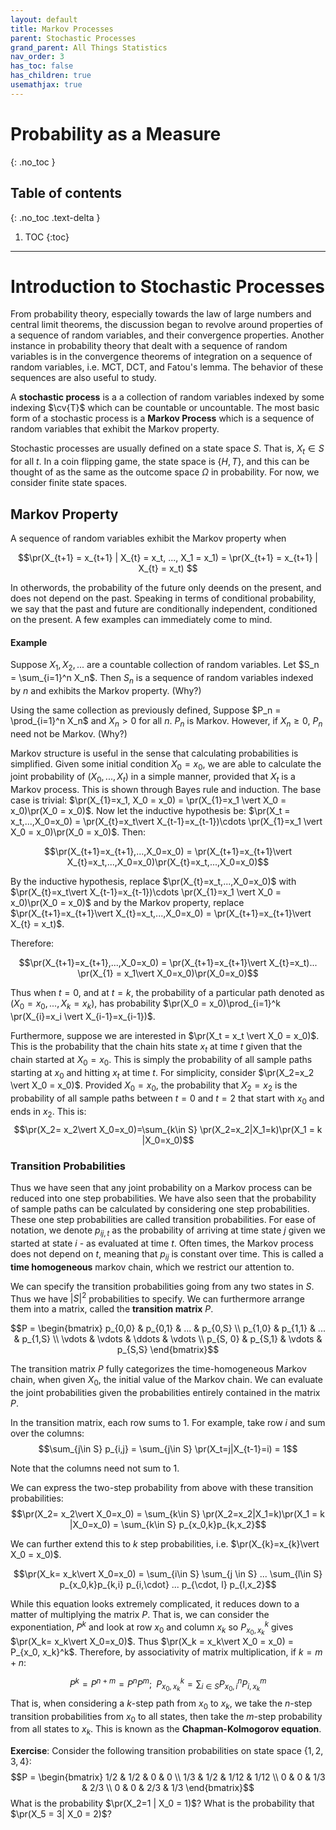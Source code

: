 ```yaml
---
layout: default
title: Markov Processes
parent: Stochastic Processes
grand_parent: All Things Statistics
nav_order: 3
has_toc: false
has_children: true
usemathjax: true
---
```


# Probability as a Measure
{: .no_toc }

## Table of contents
{: .no_toc .text-delta }

1. TOC
{:toc}

---

$\newcommand{\reals}{\mathbb{R}}$ $\newcommand{\nats}{\mathbb{N}}$ $\newcommand{\ind}{\mathbb{1}}$  $\newcommand{\pr}{\mathbb{P}}$ $\newcommand{\cv}[1]{\mathcal{#1}}$ $\newcommand{\nul}{\varnothing}$ $\newcommand{\eps}{\varepsilon}$ $\newcommand{\E}{\mathbb{E}}$ 

# Introduction to Stochastic Processes

From probability theory, especially towards the law of large numbers and central limit theorems, the discussion began to revolve around properties of a sequence of random variables, and their convergence properties. Another instance in probability theory that dealt with a sequence of random variables is in the convergence theorems of integration on a sequence of random variables, i.e. MCT, DCT, and Fatou's lemma. The behavior of these sequences are also useful to study.

A **stochastic process** is a a collection of random variables indexed by some indexing $\cv{T}$ which can be countable or uncountable. The most basic form of a stochastic process is a **Markov Process** which is a sequence of random variables that exhibit the Markov property. 

Stochastic processes are usually defined on a state space $S$. That is, $X_t \in S$ for all $t$. In a coin flipping game, the state space is $\{H,T\}$, and this can be thought of as the same as the outcome space $\Omega$ in probability. For now, we consider finite state spaces.

## Markov Property

A sequence of random variables exhibit the Markov property when

$$\pr(X_{t+1} = x_{t+1} | X_{t} = x_t, ..., X_1 = x_1) = \pr(X_{t+1} = x_{t+1} | X_{t} = x_t) $$

In otherwords, the probability of the future only deends on the present, and does not depend on the past. Speaking in terms of conditional probability, we say that the past and future are conditionally independent, conditioned on the present. A few examples can immediately come to mind.

#### Example

Suppose $X_1, X_2,...$ are a countable collection of random variables. Let $S_n = \sum_{i=1}^n X_n$. Then $S_n$ is a sequence of random variables indexed by $n$ and exhibits the Markov property. (Why?)

Using the same collection as previously defined, Suppose $P_n = \prod_{i=1}^n X_n$ and $X_n > 0$ for all $n$. $P_n$ is Markov. However, if $X_n \geq 0$, $P_n$ need not be Markov. (Why?)

Markov structure is useful in the sense that calculating probabilities is simplified. Given some initial condition $X_0 = x_0$, we are able to calculate the joint probability of $(X_0,...,X_t)$ in a simple manner, provided that $X_t$ is a Markov process. This is shown through Bayes rule and induction. The base case is trivial: $\pr(X_{1}=x_1, X_0 = x_0) = \pr(X_{1}=x_1 \vert X_0 = x_0)\pr(X_0 = x_0)$. Now let the inductive hypothesis be: $\pr(X_t = x_t,...,X_0=x_0) = \pr(X_{t}=x_t\vert X_{t-1}=x_{t-1})\cdots \pr(X_{1}=x_1 \vert X_0 = x_0)\pr(X_0 = x_0)$. Then:

$$\pr(X_{t+1}=x_{t+1},...,X_0=x_0) = \pr(X_{t+1}=x_{t+1}\vert X_{t}=x_t,...,X_0=x_0)\pr(X_{t}=x_t,...,X_0=x_0)$$

By the inductive hypothesis, replace $\pr(X_{t}=x_t,...,X_0=x_0)$ with $\pr(X_{t}=x_t\vert X_{t-1}=x_{t-1})\cdots \pr(X_{1}=x_1 \vert X_0 = x_0)\pr(X_0 = x_0)$ and by the Markov property, replace $\pr(X_{t+1}=x_{t+1}\vert X_{t}=x_t,...,X_0=x_0) = \pr(X_{t+1}=x_{t+1}\vert X_{t} = x_t)$. 

Therefore:

$$\pr(X_{t+1}=x_{t+1},...,X_0=x_0) = \pr(X_{t+1}=x_{t+1}\vert X_{t}=x_t)... \pr(X_{1} = x_1\vert X_0=x_0)\pr(X_0=x_0)$$

Thus when $t=0$, and at $t=k$, the probability of a particular path denoted as $(X_0=x_0,...,X_k = x_k)$, has probability $\pr(X_0 = x_0)\prod_{i=1}^k \pr(X_{i}=x_i \vert X_{i-1}=x_{i-1})$.

Furthermore, suppose we are interested in $\pr(X_t = x_t \vert X_0 = x_0)$. This is the probability that the chain hits state $x_t$ at time $t$ given that the chain started at $X_0 = x_0$. This is simply the probability of all sample paths starting at $x_0$ and hitting $x_t$ at time $t$. For simplicity, consider $\pr(X_2=x_2 \vert X_0 = x_0)$. Provided $X_0 = x_0$, the probability that $X_2 = x_2$ is the probability of all sample paths between $t=0$ and $t=2$ that start with $x_0$ and ends in $x_2$. This is:
$$\pr(X_2= x_2\vert X_0=x_0)=\sum_{k\in S} \pr(X_2=x_2|X_1=k)\pr(X_1 = k |X_0=x_0)$$


### Transition Probabilities 

Thus we have seen that any joint probability on a Markov process can be reduced into one step probabilities. We have also seen that the probability of sample paths can be calculated by considering one step probabilities. These one step probabilities are called transition probabilities. For ease of notation, we denote $p_{ij,t}$ as the probability of arriving at time state $j$ given we started at state $i$ - as evaluated at time $t$. Often times, the Markov process does not depend on $t$, meaning that $p_{ij}$ is constant over time. This is called a **time homogeneous** markov chain, which we restrict our attention to. 

We can specify the transition probabilities going from any two states in $S$. Thus we have $\vert S \vert^2$ probabilities to specify. We can furthermore arrange them into a matrix, called the **transition matrix** $P$. 

$$P = \begin{bmatrix} p_{0,0} & p_{0,1} & ... & p_{0,S} \\
p_{1,0} & p_{1,1} & ... & p_{1,S}  \\
\vdots & \vdots & \ddots & \vdots \\
p_{S, 0} & p_{S,1} & \vdots & p_{S,S}
\end{bmatrix}$$

The transition matrix $P$ fully categorizes the time-homogeneous Markov chain, when given $X_0$, the initial value of the Markov chain. We can evaluate the joint probabilities given the probabilities entirely contained in the matrix $P$.  

In the transition matrix, each row sums to 1. For example, take row $i$ and sum over the columns:
$$\sum_{j\in S} p_{i,j} = \sum_{j\in S} \pr(X_t=j|X_{t-1}=i) = 1$$

Note that the columns need not sum to 1. 

We can express the two-step probability from above with these transition probabilities:
$$\pr(X_2= x_2\vert X_0=x_0) = \sum_{k\in S} \pr(X_2=x_2|X_1=k)\pr(X_1 = k |X_0=x_0) = \sum_{k\in S} p_{x_0,k}p_{k,x_2}$$

We can further extend this to $k$ step probabilities, i.e. $\pr(X_{k}=x_{k}\vert X_0 = x_0)$. 

$$\pr(X_k= x_k\vert X_0=x_0) = \sum_{i\in S} \sum_{j \in S} ... \sum_{l\in S} p_{x_0,k}p_{k,i} p_{i,\cdot} ... p_{\cdot, l} p_{l,x_2}$$

While this equation looks extremely complicated, it reduces down to a matter of multiplying the matrix $P$. That is, we can consider the exponentiation, $P^k$ and look at row $x_0$ and column $x_k$ so $P_{x_0, x_k}^k$ gives $\pr(X_k= x_k\vert X_0=x_0)$. Thus $\pr(X_k = x_k\vert X_0 = x_0) = P_{x_0, x_k}^k$. Therefore, by associativity of matrix multiplication, if $k=m+n$:

$$P^{k} = P^{n+m} = P^{n}P^{m};\;\; P^{k}_{x_0, x_k} = \sum_{i\in S} P^n_{x_0, i} P^m_{i,x_k}$$
That is, when considering a $k$-step path from $x_0$ to $x_k$, we take the $n$-step transition probabilities from $x_0$ to all states, then take the $m$-step probability from all states to $x_k$. This is known as the **Chapman-Kolmogorov equation**.

**Exercise**: Consider the following transition probabilities on state space $\{1,2,3,4\}$:
$$P = \begin{bmatrix} 1/2 & 1/2 & 0 & 0 \\
1/3 & 1/2 & 1/12 & 1/12 \\
0 & 0 & 1/3 & 2/3 \\
0 & 0 & 2/3 & 1/3
\end{bmatrix}$$
What is the probability $\pr(X_2=1 | X_0 = 1)$? What is the probability that $\pr(X_5 = 3| X_0 = 2)$?

